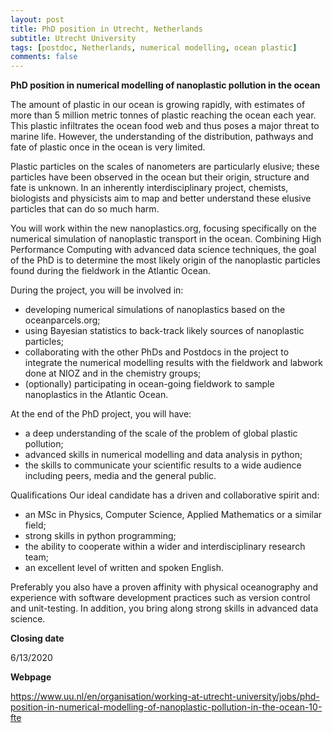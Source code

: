 ```yaml
---
layout: post
title: PhD position in Utrecht, Netherlands
subtitle: Utrecht University
tags: [postdoc, Netherlands, numerical modelling, ocean plastic]
comments: false
---
```

**PhD position in numerical modelling of nanoplastic pollution in the ocean**

The amount of plastic in our ocean is growing rapidly, with estimates of more than 5 million metric tonnes of plastic reaching the ocean each year. This plastic infiltrates the ocean food web and thus poses a major threat to marine life. However, the understanding of the distribution, pathways and fate of plastic once in the ocean is very limited.

Plastic particles on the scales of nanometers are particularly elusive; these particles have been observed in the ocean but their origin, structure and fate is unknown. In an inherently interdisciplinary project, chemists, biologists and physicists aim to map and better understand these elusive particles that can do so much harm.

You will work within the new nanoplastics.org, focusing specifically on the numerical simulation of nanoplastic transport in the ocean. Combining High Performance Computing with advanced data science techniques, the goal of the PhD is to determine the most likely origin of the nanoplastic particles found during the fieldwork in the Atlantic Ocean.

During the project, you will be involved in:
- developing numerical simulations of nanoplastics based on the oceanparcels.org;
- using Bayesian statistics to back-track likely sources of nanoplastic particles;
- collaborating with the other PhDs and Postdocs in the project to integrate the numerical modelling results with the fieldwork and labwork done at NIOZ and in the chemistry groups;
- (optionally) participating in ocean-going fieldwork to sample nanoplastics in the Atlantic Ocean.

At the end of the PhD project, you will have:
- a deep understanding of the scale of the problem of global plastic pollution;
- advanced skills in numerical modelling and data analysis in python;
- the skills to communicate your scientific results to a wide audience including peers, media and the general public.

Qualifications
Our ideal candidate has a driven and collaborative spirit and:
- an MSc in Physics, Computer Science, Applied Mathematics or a similar field;
- strong skills in python programming;
- the ability to cooperate within a wider and interdisciplinary research team;
- an excellent level of written and spoken English.

Preferably you also have a proven affinity with physical oceanography and experience with software development practices such as version control and unit-testing. In addition, you bring along strong skills in advanced data science.

**Closing date**

6/13/2020

**Webpage**

https://www.uu.nl/en/organisation/working-at-utrecht-university/jobs/phd-position-in-numerical-modelling-of-nanoplastic-pollution-in-the-ocean-10-fte
